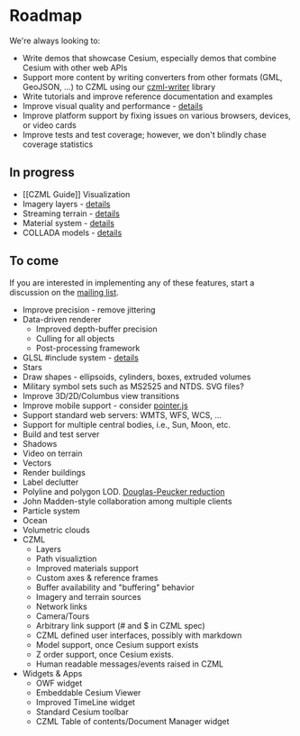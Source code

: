 # Roadmap

We're always looking to:
* Write demos that showcase Cesium, especially demos that combine Cesium with other web APIs
* Support more content by writing converters from other formats (GML, GeoJSON, ...) to CZML using our [czml-writer](https://github.com/AnalyticalGraphicsInc/czml-writer) library
* Write tutorials and improve reference documentation and examples
* Improve visual quality and performance - [details](Visual-Quality-and-Performance-Details)
* Improve platform support by fixing issues on various browsers, devices, or video cards
* Improve tests and test coverage; however, we don't blindly chase coverage statistics

## In progress
* [[CZML Guide]] Visualization
* Imagery layers - [details](Imagery-Layers-Details)
* Streaming terrain - [details](Streaming-Terrain-Details)
* Material system - [details](Material-System-Details)
* COLLADA models - [details](Models-Details)

## To come

If you are interested in implementing any of these features, start a discussion on the [mailing list](https://groups.google.com/d/forum/cesium-dev).

* Improve precision - remove jittering
* Data-driven renderer
   * Improved depth-buffer precision
   * Culling for all objects
   * Post-processing framework
* GLSL #include system - [details](GLSL-Details)
* Stars
* Draw shapes - ellipsoids, cylinders, boxes, extruded volumes
* Military symbol sets such as MS2525 and NTDS.  SVG files?
* Improve 3D/2D/Columbus view transitions
* Improve mobile support - consider [pointer.js](https://github.com/borismus/pointer.js)
* Support standard web servers: WMTS, WFS, WCS, ...
* Support for multiple central bodies, i.e., Sun, Moon, etc.
* Build and test server
* Shadows
* Video on terrain
* Vectors
* Render buildings
* Label declutter
* Polyline and polygon LOD.  [Douglas-Peucker reduction](http://www.bowdoin.edu/~ltoma/teaching/cs350/spring06/Lecture-Handouts/hershberger92speeding.pdf)
* John Madden-style collaboration among multiple clients
* Particle system
* Ocean
* Volumetric clouds
* CZML
   * Layers
   * Path visualiztion
   * Improved materials support
   * Custom axes & reference frames
   * Buffer availability and "buffering" behavior
   * Imagery and terrain sources
   * Network links
   * Camera/Tours
   * Arbitrary link support (# and $ in CZML spec)
   * CZML defined user interfaces, possibly with markdown
   * Model support, once Cesium support exists
   * Z order support, once Cesium exists.
   * Human readable messages/events raised in CZML
* Widgets & Apps
   * OWF widget
   * Embeddable Cesium Viewer
   * Improved TimeLine widget
   * Standard Cesium toolbar
   * CZML Table of contents/Document Manager widget